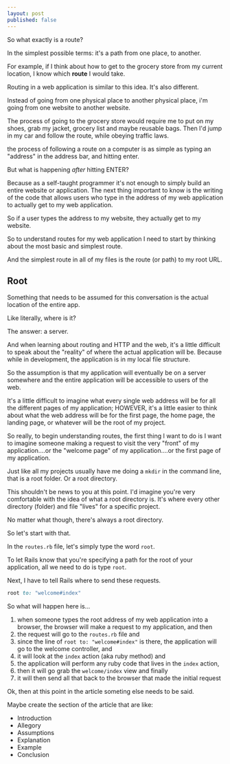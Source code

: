 ```yaml
---
layout: post
published: false
---
```


So what exactly is a route? 

In the simplest possible terms: it's a path from one place, to another. 

For example, if I think about how to get to the grocery store from my current location, I know which **route** I would take. 

Routing in a web application is similar to this idea. It's also different. 

Instead of going from one physical place to another physical place, i'm going from one website to another website. 

The process of going to the grocery store would require me to put on my shoes, grab my jacket, grocery list and maybe reusable bags. Then I'd jump in my car and follow the route, while obeying traffic laws. 

the process of following a route on a computer is as simple as typing an "address" in the address bar, and hitting enter. 

But what is happening _after_ hitting ENTER? 

Because as a self-taught programmer it's not enough to simply build an entire website or application. The next thing important to know is the writing of the code that allows users who type in the address of my web application to actually get to my web application. 

So if a user types the address to my website, they actually get to my website. 

So to understand routes for my web application I need to start by thinking about the most basic and simplest route. 

And the simplest route in all of my files is the route (or path) to my root URL. 

## Root

Something that needs to be assumed for this conversation is the actual location of the entire app. 

Like literally, where is it? 

The answer: a server. 

And when learning about routing and HTTP and the web, it's a little difficult to speak about the "reality" of where the actual application will be. Because while in development, the application is in my local file structure. 

So the assumption is that my application will eventually be on a server somewhere and the entire application will be accessible to users of the web. 

It's a little difficult to imagine what every single web address will be for all the different pages of my application; HOWEVER, it's a little easier to think about what the web address will be for the first page, the home page, the landing page, or whatever will be the root of my project. 

So really, to begin understanding routes, the first thing I want to do is I want to imagine someone making a request to visit the very "front" of my application....or the "welcome page" of my application....or the first page of my application. 

Just like all my projects usually have me doing a `mkdir` in the command line, that is a root folder. Or a root directory. 

This shouldn't be news to you at this point. I'd imagine you're very comfortable with the idea of what a root directory is. It's where every other directory (folder) and file "lives" for a specific project. 

No matter what though, there's always a root directory. 

So let's start with that. 

In the `routes.rb` file, let's simply type the word `root`. 

To let Rails know that you're specifying a path for the root of your application, all we need to do is type `root`. 

Next, I have to tell Rails where to send these requests. 

```ruby
root to: "welcome#index"
```

So what will happen here is...

1. when someone types the root address of my web application into a browser, the browser will make a request to my application, and then
2. the request will go to the `routes.rb` file and 
3. since the line of `root to: "welcome#index"` is there, the application will go to the welcome controller, and 
4. it will look at the `index` action (aka ruby method) and
5. the application will perform any ruby code that lives in the `index` action, 
6. then it will go grab the `welcome/index` view and finally 
7. it will then send all that back to the browser that made the initial request


Ok, then at this point in the article someting else needs to be said. 

Maybe create the section of the article that are like: 

- Introduction
- Allegory
- Assumptions
- Explanation
- Example
- Conclusion


